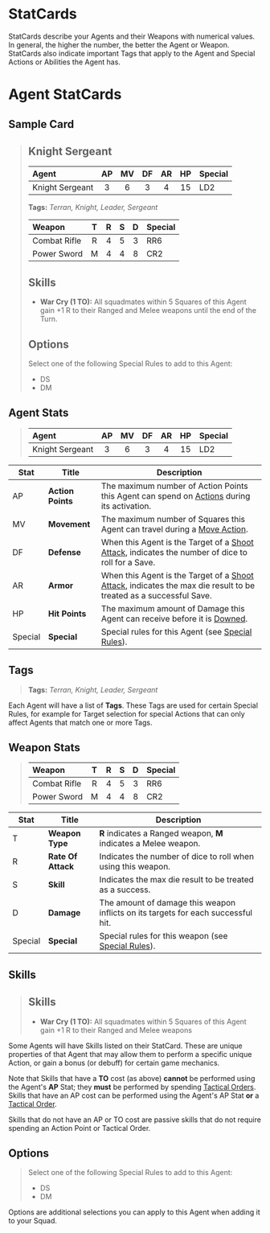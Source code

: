 # StatCards

StatCards describe your Agents and their Weapons with numerical values. In general, the higher the number, the better the Agent or Weapon.  
StatCards also indicate important Tags that apply to the Agent and Special Actions or Abilities the Agent has.

# Agent StatCards

## Sample Card

> ## Knight Sergeant
> 
> |Agent|AP|MV|DF|AR|HP|Special|
> |:---------------|:----:|:----:|:----:|:----:|:----:|:----|
> |Knight Sergeant|3|6|3|4|15|LD2|
> 
> **Tags:** *Terran, Knight, Leader, Sergeant*
> 
> |Weapon|T|R|S|D|Special|
> |:---------------|:----:|:----:|:----:|:----:|:----|
> |Combat Rifle|R|4|5|3|RR6|
> |Power Sword|M|4|4|8|CR2|
> 
> ## Skills
> 
> * **War Cry (1 TO):** All squadmates within 5 Squares of this Agent gain +1 R to their Ranged and Melee weapons until the end of the Turn.
> 
> ## Options
> 
> Select one of the following Special Rules to add to this Agent:
> * DS
> * DM

## Agent Stats 

> |Agent|AP|MV|DF|AR|HP|Special|
> |:---------------|:----:|:----:|:----:|:----:|:----:|:----|
> |Knight Sergeant|3|6|3|4|15|LD2|

|Stat|Title|Description|
|----|----|----|
|AP|**Action Points**|The maximum number of Action Points this Agent can spend on [Actions](../3.Actions/1.Actions.md) during its activation.|
|MV|**Movement**|The maximum number of Squares this Agent can travel during a [Move Action](../3.Actions/2.Movement.md).|
|DF|**Defense**|When this Agent is the Target of a [Shoot Attack](../3.Actions/3.Shoot.md), indicates the number of dice to roll for a Save.|
|AR|**Armor**|When this Agent is the Target of a [Shoot Attack](../3.Actions/3.Shoot.md), indicates the max die result to be treated as a successful Save.|
|HP|**Hit Points**|The maximum amount of Damage this Agent can receive before it is [Downed](../1.Introduction/4.Damage.md).|
|Special|**Special**|Special rules for this Agent (see [Special Rules](./3.SpecialRules.md)).|

## Tags

> **Tags:** *Terran, Knight, Leader, Sergeant*

Each Agent will have a list of **Tags**. These Tags are used for certain Special Rules, for example for Target selection for special Actions that can only affect Agents that match one or more Tags.

## Weapon Stats

> |Weapon|T|R|S|D|Special|
> |:---------------|:----:|:----:|:----:|:----:|:----|
> |Combat Rifle|R|4|5|3|RR6|
> |Power Sword|M|4|4|8|CR2|

|Stat|Title|Description|
|----|----|----|
|T|**Weapon Type**|**R** indicates a Ranged weapon, **M** indicates a Melee weapon.|
|R|**Rate Of Attack**|Indicates the number of dice to roll when using this weapon.|
|S|**Skill**|Indicates the max die result to be treated as a success.|
|D|**Damage**|The amount of damage this weapon inflicts on its targets for each successful hit.|
|Special|**Special**|Special rules for this weapon (see [Special Rules](./3.SpecialRules.md)).|

## Skills

> ## Skills
> 
> * **War Cry (1 TO):** All squadmates within 5 Squares of this Agent gain +1 R to their Ranged and Melee weapons

Some Agents will have Skills listed on their StatCard. These are unique properties of that Agent that may allow them to perform a specific unique Action, or gain a bonus (or debuff) for certain game mechanics.

Note that Skills that have a **TO** cost (as above) **cannot** be performed using the Agent's **AP** Stat; they **must** be performed by spending [Tactical Orders](../1.Introduction/2.Basics.md#tactical-orders).  
Skills that have an AP cost can be performed using the Agent's AP Stat **or** a [Tactical Order](../1.Introduction/2.Basics.md#tactical-orders).

Skills that do not have an AP or TO cost are passive skills that do not require spending an Action Point or Tactical Order.

## Options

> Select one of the following Special Rules to add to this Agent:
> * DS
> * DM

Options are additional selections you can apply to this Agent when adding it to your Squad.